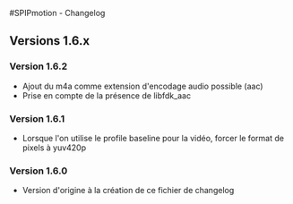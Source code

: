 #SPIPmotion - Changelog

## Versions 1.6.x

### Version 1.6.2

* Ajout du m4a comme extension d'encodage audio possible (aac)
* Prise en compte de la présence de libfdk_aac

### Version 1.6.1

* Lorsque l'on utilise le profile baseline pour la vidéo, forcer le format de pixels à yuv420p

### Version 1.6.0

* Version d'origine à la création de ce fichier de changelog